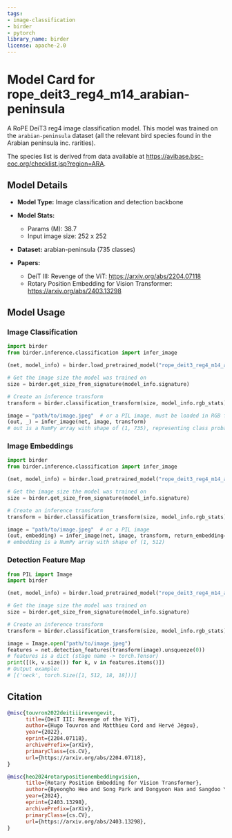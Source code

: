 ```yaml
---
tags:
- image-classification
- birder
- pytorch
library_name: birder
license: apache-2.0
---
```


# Model Card for rope_deit3_reg4_m14_arabian-peninsula

A RoPE DeiT3 reg4 image classification model. This model was trained on the `arabian-peninsula` dataset (all the relevant bird species found in the Arabian peninsula inc. rarities).

The species list is derived from data available at <https://avibase.bsc-eoc.org/checklist.jsp?region=ARA>.

## Model Details

- **Model Type:** Image classification and detection backbone
- **Model Stats:**
    - Params (M): 38.7
    - Input image size: 252 x 252
- **Dataset:** arabian-peninsula (735 classes)

- **Papers:**
    - DeiT III: Revenge of the ViT: <https://arxiv.org/abs/2204.07118>
    - Rotary Position Embedding for Vision Transformer: <https://arxiv.org/abs/2403.13298>

## Model Usage

### Image Classification

```python
import birder
from birder.inference.classification import infer_image

(net, model_info) = birder.load_pretrained_model("rope_deit3_reg4_m14_arabian-peninsula", inference=True)

# Get the image size the model was trained on
size = birder.get_size_from_signature(model_info.signature)

# Create an inference transform
transform = birder.classification_transform(size, model_info.rgb_stats)

image = "path/to/image.jpeg"  # or a PIL image, must be loaded in RGB format
(out, _) = infer_image(net, image, transform)
# out is a NumPy array with shape of (1, 735), representing class probabilities.
```

### Image Embeddings

```python
import birder
from birder.inference.classification import infer_image

(net, model_info) = birder.load_pretrained_model("rope_deit3_reg4_m14_arabian-peninsula", inference=True)

# Get the image size the model was trained on
size = birder.get_size_from_signature(model_info.signature)

# Create an inference transform
transform = birder.classification_transform(size, model_info.rgb_stats)

image = "path/to/image.jpeg"  # or a PIL image
(out, embedding) = infer_image(net, image, transform, return_embedding=True)
# embedding is a NumPy array with shape of (1, 512)
```

### Detection Feature Map

```python
from PIL import Image
import birder

(net, model_info) = birder.load_pretrained_model("rope_deit3_reg4_m14_arabian-peninsula", inference=True)

# Get the image size the model was trained on
size = birder.get_size_from_signature(model_info.signature)

# Create an inference transform
transform = birder.classification_transform(size, model_info.rgb_stats)

image = Image.open("path/to/image.jpeg")
features = net.detection_features(transform(image).unsqueeze(0))
# features is a dict (stage name -> torch.Tensor)
print([(k, v.size()) for k, v in features.items()])
# Output example:
# [('neck', torch.Size([1, 512, 18, 18]))]
```

## Citation

```bibtex
@misc{touvron2022deitiiirevengevit,
      title={DeiT III: Revenge of the ViT},
      author={Hugo Touvron and Matthieu Cord and Hervé Jégou},
      year={2022},
      eprint={2204.07118},
      archivePrefix={arXiv},
      primaryClass={cs.CV},
      url={https://arxiv.org/abs/2204.07118},
}

@misc{heo2024rotarypositionembeddingvision,
      title={Rotary Position Embedding for Vision Transformer},
      author={Byeongho Heo and Song Park and Dongyoon Han and Sangdoo Yun},
      year={2024},
      eprint={2403.13298},
      archivePrefix={arXiv},
      primaryClass={cs.CV},
      url={https://arxiv.org/abs/2403.13298},
}
```
